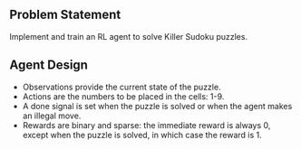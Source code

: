 ## Problem Statement

Implement and train an RL agent to solve Killer Sudoku puzzles. 

## Agent Design

* Observations provide the current state of the puzzle.
* Actions are the numbers to be placed in the cells: 1-9.
* A done signal is set when the puzzle is solved or when the agent makes an illegal move.
* Rewards are binary and sparse: the immediate reward is always 0, except when the puzzle is solved, in which case the reward is 1.